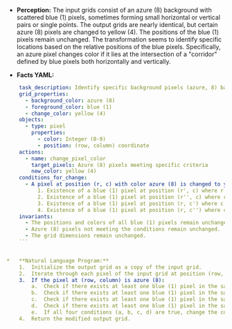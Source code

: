 *   **Perception:** The input grids consist of an azure (8) background with scattered blue (1) pixels, sometimes forming small horizontal or vertical pairs or single points. The output grids are nearly identical, but certain azure (8) pixels are changed to yellow (4). The positions of the blue (1) pixels remain unchanged. The transformation seems to identify specific locations based on the relative positions of the blue pixels. Specifically, an azure pixel changes color if it lies at the intersection of a "corridor" defined by blue pixels both horizontally and vertically.

*   **Facts YAML:**
    
```yaml
    task_description: Identify specific background pixels (azure, 8) based on the relative positions of foreground pixels (blue, 1) and change their color (to yellow, 4).
    grid_properties:
      - background_color: azure (8)
      - foreground_color: blue (1)
      - change_color: yellow (4)
    objects:
      - type: pixel
        properties:
          - color: Integer (0-9)
          - position: (row, column) coordinate
    actions:
      - name: change_pixel_color
        target_pixels: Azure (8) pixels meeting specific criteria
        new_color: yellow (4)
    conditions_for_change:
      - A pixel at position (r, c) with color azure (8) is changed to yellow (4) if and only if all four of the following conditions are met:
          1. Existence of a blue (1) pixel at position (r', c) where r' < r (above in the same column).
          2. Existence of a blue (1) pixel at position (r'', c) where r'' > r (below in the same column).
          3. Existence of a blue (1) pixel at position (r, c') where c' < c (left in the same row).
          4. Existence of a blue (1) pixel at position (r, c'') where c'' > c (right in the same row).
    invariants:
      - The positions and colors of all blue (1) pixels remain unchanged.
      - Azure (8) pixels not meeting the conditions remain unchanged.
      - The grid dimensions remain unchanged.
    ```


*   **Natural Language Program:**
    1.  Initialize the output grid as a copy of the input grid.
    2.  Iterate through each pixel of the input grid at position (row, column).
    3.  If the pixel at (row, column) is azure (8):
        a.  Check if there exists at least one blue (1) pixel in the same column `column` at any row `r_above` such that `r_above < row`.
        b.  Check if there exists at least one blue (1) pixel in the same column `column` at any row `r_below` such that `r_below > row`.
        c.  Check if there exists at least one blue (1) pixel in the same row `row` at any column `c_left` such that `c_left < column`.
        d.  Check if there exists at least one blue (1) pixel in the same row `row` at any column `c_right` such that `c_right > column`.
        e.  If all four conditions (a, b, c, d) are true, change the color of the pixel at (row, column) in the output grid to yellow (4).
    4.  Return the modified output grid.